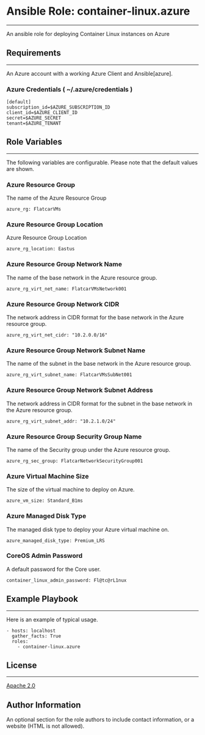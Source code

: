 # Ansible Role: container-linux.azure
------------------

An ansible role for deploying Container Linux instances on Azure

## Requirements
------------------

An Azure account with a working Azure Client and Ansible[azure].

### Azure Credentials ( ~/.azure/credentials )

```
[default]
subscription_id=$AZURE_SUBSCRIPTION_ID
client_id=$AZURE_CLIENT_ID
secret=$AZURE_SECRET
tenant=$AZURE_TENANT
```


## Role Variables
------------------

The following variables are configurable.  Please note that the default values are shown.

### Azure Resource Group
The name of the Azure Resource Group

```
azure_rg: FlatcarVMs
```

### Azure Resource Group Location
Azure Resource Group Location

```
azure_rg_location: Eastus
```

### Azure Resource Group Network Name
The name of the base network in the Azure resource group.

```
azure_rg_virt_net_name: FlatcarVMsNetwork001
```

### Azure Resource Group Network CIDR
The network address in CIDR format for the base network in the Azure resource group.

```
azure_rg_virt_net_cidr: "10.2.0.0/16"
```

### Azure Resource Group Network Subnet Name
The name of the subnet in the base network in the Azure resource group.

```
azure_rg_virt_subnet_name: FlatcarVMsSubNet001
```

### Azure Resource Group Network Subnet Address
The network address in CIDR format for the subnet in the base network in the Azure resource group.

```
azure_rg_virt_subnet_addr: "10.2.1.0/24"
```

### Azure Resource Group Security Group Name
The name of the Security group under the Azure resource group.

```
azure_rg_sec_group: FlatcarNetworkSecurityGroup001
```

### Azure Virtual Machine Size
The size of the virtual machine to deploy on Azure.

```
azure_vm_size: Standard_B1ms
```

### Azure Managed Disk Type
The managed disk type to deploy your Azure virtual machine on.

```
azure_managed_disk_type: Premium_LRS
```

### CoreOS Admin Password
A default password for the Core user.

```
container_linux_admin_password: Fl@tc@rL1nux
```

## Example Playbook
------------------

Here is an example of typical usage.


```
- hosts: localhost
  gather_facts: True
  roles:
    - container-linux.azure
```

## License
------------------

[Apache 2.0](./LICENSE)

Author Information
------------------

An optional section for the role authors to include contact information, or a website (HTML is not allowed).
